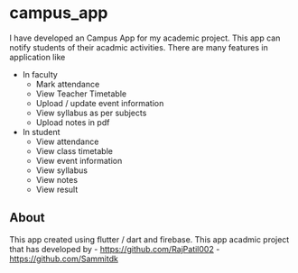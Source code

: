 # campus_app

 I have developed an Campus App for my academic project. This app can notify students of their acadmic activities.
 There are many features in application like 
  * In faculty
    - Mark attendance
    - View Teacher Timetable
    - Upload / update event information
    - View syllabus as per subjects
    - Upload notes in pdf
  * In student
    - View attendance
    - View class timetable
    - View event information
    - View syllabus
    - View notes
    - View result
 
 ## About
  
  This app created using flutter / dart and firebase.
  This app acadmic project that has developed by 
    - https://github.com/RajPatil002
    - https://github.com/Sammitdk
